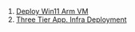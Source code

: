1. [Deploy Win11 Arm VM](https://ayanmullick.github.io/AzIaaS/?path=https://raw.githubusercontent.com/ayanmullick/AzIaaS/main/Blog/DeployWindows11ArmVM.md)
2. [Three Tier App. Infra Deployment](https://ayanmullick.github.io/AzIaaS/?path=https://raw.githubusercontent.com/Ayanmullick/AzIaaS/refs/heads/main/3TierApp/Document.md)   

   

